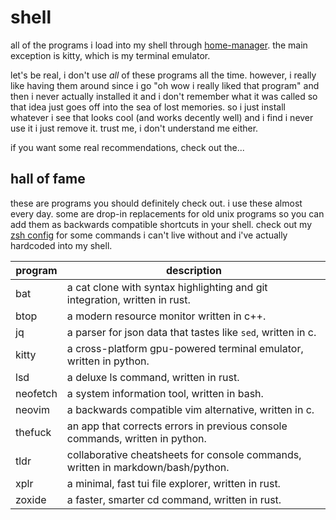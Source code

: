 # shell

all of the programs i load into my shell through
[home-manager](https://github.com/nix-community/home-manager).
the main exception is kitty,
which is my terminal emulator.

let's be real, i don't use _all_ of these programs all the time.
however, i really like having them around since i go
"oh wow i really liked that program" and then i never
actually installed it and i don't remember what it was called
so that idea just goes off into the sea of lost memories.
so i just install whatever i see that looks cool
(and works decently well)
and i find i never use it i just remove it.
trust me, i don't understand me either.

if you want some real recommendations, check out the...

## hall of fame

these are programs you should definitely check out.
i use these almost every day. some are drop-in replacements
for old unix programs so you can add them as backwards
compatible shortcuts in your shell. check out my
[zsh config](../../programs/zsh/default.nix)
for some commands i can't live without and i've actually
hardcoded into my shell.

| program  | description                                                                      |
| -------- | -------------------------------------------------------------------------------- |
| bat      | a cat clone with syntax highlighting and git integration, written in rust.       |
| btop     | a modern resource monitor written in c++.                                        |
| jq       | a parser for json data that tastes like `sed`, written in c.                     |
| kitty    | a cross-platform gpu-powered terminal emulator, written in python.               |
| lsd      | a deluxe ls command, written in rust.                                            |
| neofetch | a system information tool, written in bash.                                      |
| neovim   | a backwards compatible vim alternative, written in c.                            |
| thefuck  | an app that corrects errors in previous console commands, written in python.     |
| tldr     | collaborative cheatsheets for console commands, written in markdown/bash/python. |
| xplr     | a minimal, fast tui file explorer, written in rust.                              |
| zoxide   | a faster, smarter cd command, written in rust.                                   |
